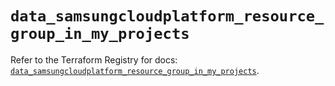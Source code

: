 # `data_samsungcloudplatform_resource_group_in_my_projects`

Refer to the Terraform Registry for docs: [`data_samsungcloudplatform_resource_group_in_my_projects`](https://registry.terraform.io/providers/samsungsdscloud/samsungcloudplatform/3.13.0/docs/data-sources/resource_group_in_my_projects).
